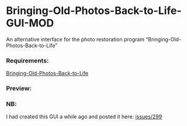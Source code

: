# Bringing-Old-Photos-Back-to-Life-GUI-MOD
An alternative interface for the photo restoration program “Bringing-Old-Photos-Back-to-Life”
### Requirements:
[Bringing-Old-Photos-Back-to-Life](https://github.com/microsoft/Bringing-Old-Photos-Back-to-Life)
### Preview:

### NB:
I had created this GUI a while ago and posted it here: [issues/299](https://github.com/microsoft/Bringing-Old-Photos-Back-to-Life/issues/299)
